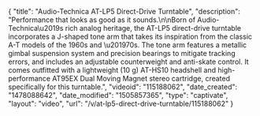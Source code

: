 {
    "title": "Audio-Technica AT-LP5 Direct-Drive Turntable",
    "description": "Performance that looks as good as it sounds.\n\nBorn of Audio-Technica\u2019s rich analog heritage, the AT-LP5 direct-drive turntable incorporates a J-shaped tone arm that takes its inspiration from the classic A-T models of the 1960s and \u201970s. The tone arm features a metallic gimbal suspension system and precision bearings to mitigate tracking errors, and includes an adjustable counterweight and anti-skate control. It comes outfitted with a lightweight (10 g) AT-HS10 headshell and high-performance AT95EX Dual Moving Magnet stereo cartridge, created specifically for this turntable.",
    "videoid": "115188062",
    "date_created": "1478088642",
    "date_modified": "1505857365",
    "type": "captivate",
    "layout": "video",
    "url": "\/v\/at-lp5-direct-drive-turntable\/115188062"
}